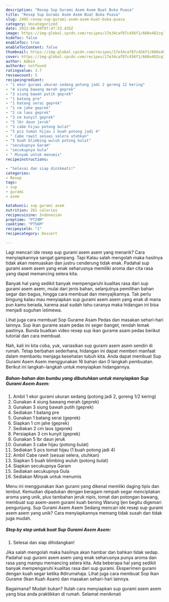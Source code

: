 ```yaml
---
description: "Resep Sup Gurami Asem Asem Buat Buka Puasa"
title: "Resep Sup Gurami Asem Asem Buat Buka Puasa"
slug: 2495-resep-sup-gurami-asem-asem-buat-buka-puasa
category: Uncategorized
date: 2022-08-09T07:47:53.435Z
image: https://img-global.cpcdn.com/recipes/17e34caf87c456f1/680x482cq70/sup-gurami-asem-asem-foto-resep-utama.jpg
hideToc: false
enableToc: true
enableTocContent: false
thumbnail: https://img-global.cpcdn.com/recipes/17e34caf87c456f1/680x482cq70/sup-gurami-asem-asem-foto-resep-utama.jpg
cover: https://img-global.cpcdn.com/recipes/17e34caf87c456f1/680x482cq70/sup-gurami-asem-asem-foto-resep-utama.jpg
author: Admin
authorAv: notfound
ratingvalue: 3.7
reviewcount: 5
recipeingredient:
- "1 ekor gurami ukuran sedang potong jadi 2 goreng 12 kering"
- "4 siung bawang merah geprek"
- "3 siung bawah putih geprek"
- "1 batang pre"
- "1 batang serai geprek"
- "1 cm jahe geprek"
- "2 cm laos geprek"
- "3 cm kunyit geprek"
- "5 lbr daun jeruk"
- "3 cabe hijau potong bulat"
- "5 pcs tomat hijau 1 buah potong jadi 4"
- " Cabe rawit sesuai selera utuhkan"
- "5 buah blimbing wuluh potong bulat"
- "secukupnya Garam"
- "secukupnya Gula"
- " Minyak untuk menumis"
recipeinstructions:

- "Selesai dan siap dinikmati!"
categories:
- Resep
tags:
- sup
- gurami
- asem

katakunci: sup gurami asem 
nutrition: 261 calories
recipecuisine: Indonesian
preptime: "PT29M"
cooktime: "PT56M"
recipeyield: "1"
recipecategory: Dessert

---
```



Lagi mencari ide resep sup gurami asem asem yang menarik? Cara menyiapkannya sangat gampang. Tapi Kalau salah mengolah maka hasilnya tidak akan memuaskan dan justru cenderung tidak enak. Padahal sup gurami asem asem yang enak seharusnya memiliki aroma dan cita rasa yang dapat memancing selera kita.


Banyak hal yang sedikit banyak mempengaruhi kualitas rasa dari sup gurami asem asem, mulai dari jenis bahan, selanjutnya pemilihan bahan segar dan bagus, hingga cara membuat dan menyajikannya. Tak perlu bingung kalau mau menyiapkan sup gurami asem asem yang enak di mana pun kamu berada, karena asal sudah tahu caranya maka hidangan ini bisa menjadi suguhan istimewa.

Lihat juga cara membuat Sop Gurame Asam Pedas dan masakan sehari-hari lainnya. Sup ikan gurame asam pedas ini seger banget, rendah lemak pastinya. Bunda buatkan video resep sup ikan gurame asam pedas berikut tutorial dan cara membuat.


Nah, kali ini kita coba, yuk, variasikan sup gurami asem asem sendiri di rumah. Tetap berbahan sederhana, hidangan ini dapat memberi manfaat dalam membantu menjaga kesehatan tubuh kita. Anda dapat membuat Sup Gurami Asem Asem menggunakan 16 bahan dan 0 langkah pembuatan. Berikut ini langkah-langkah untuk menyiapkan hidangannya.

<!--inarticleads1-->

##### Bahan-bahan dan bumbu yang dibutuhkan untuk menyiapkan Sup Gurami Asem Asem:

1. Ambil 1 ekor gurami ukuran sedang (potong jadi 2, goreng 1/2 kering)
1. Gunakan 4 siung bawang merah (geprek)
1. Gunakan 3 siung bawah putih (geprek)
1. Sediakan 1 batang pre
1. Gunakan 1 batang serai (geprek)
1. Siapkan 1 cm jahe (geprek)
1. Sediakan 2 cm laos (geprek)
1. Persiapkan 3 cm kunyit (geprek)
1. Gunakan 5 lbr daun jeruk
1. Gunakan 3 cabe hijau (potong bulat)
1. Sediakan 5 pcs tomat hijau (1 buah potong jadi 4)
1. Ambil  Cabe rawit (sesuai selera, utuhkan)
1. Siapkan 5 buah blimbing wuluh (potong bulat)
1. Siapkan secukupnya Garam
1. Sediakan secukupnya Gula
1. Sediakan  Minyak untuk menumis


Menu ini menggunakan ikan gurami yang dikenal memiliki daging tipis dan lembut. Kemudian dipadukan dengan beragam rempah segar menciptakan aroma yang unik, plus tambahan jeruk nipis, tomat dan potongan bawang, membuat sup asem-asem gurami kuah bening Warung Ijen begitu digemari pengunjung. Sup Gurami Asem Asem Sedang mencari ide resep sup gurami asem asem yang unik? Cara menyiapkannya memang tidak susah dan tidak juga mudah. 

<!--inarticleads2-->

##### Step by step untuk buat Sup Gurami Asem Asem:


1. Selesai dan siap dihidangkan!

Jika salah mengolah maka hasilnya akan hambar dan bahkan tidak sedap. Padahal sup gurami asem asem yang enak seharusnya punya aroma dan rasa yang mampu memancing selera kita. Ada beberapa hal yang sedikit banyak mempengaruhi kualitas rasa dari sup gurami. Eksperimen gurami dengan kuah segar ketika #dirumahaja. Lihat juga cara membuat Sop Ikan Gurame (Ikan Kuah Asam) dan masakan sehari-hari lainnya. 

Bagaimana? Mudah bukan? Itulah cara menyiapkan sup gurami asem asem yang bisa anda praktikkan di rumah. Selamat menikmati
